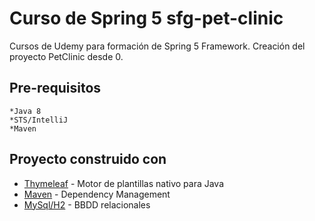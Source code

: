 # Curso de Spring 5 sfg-pet-clinic
Cursos de Udemy para formación de Spring 5 Framework. Creación del proyecto PetClinic desde 0.
## Pre-requisitos
```
*Java 8
*STS/IntelliJ
*Maven
```
## Proyecto construido con

* [Thymeleaf](http://www.thymeleaf.io) - Motor de plantillas nativo para Java
* [Maven](https://maven.apache.org/) - Dependency Management
* [MySql/H2](https://rometools.github.io/rome/) - BBDD relacionales
